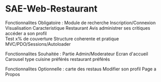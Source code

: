 # SAE-Web-Restaurant

Fonctionnalites Obligatoire :
Module de recherche 
Inscription/Connexion
Visualisation Caracteristique Restaurant
Avis
administrer ses critiques 
accéder a son profil  
Test x% de couverture 
Structure coherente et pratique
MVC/PDO/Sessions/Autoloader


Fonctionnalites Souhaitée : 
Partie Admin/Moderateur 
Ecran d'accueil Carousel 
type cuisine préférés 
restaurant préférés



Fonctionnalites Optionnelle :
carte des restaus 
Modifier son profil
Page a Propos 

